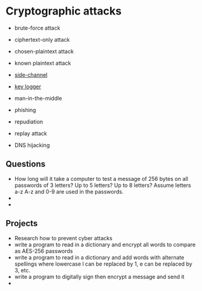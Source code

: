 # Cryptographic attacks

* brute-force attack
* ciphertext-only attack
* chosen-plaintext attack
* known plaintext attack

* [side-channel](https://en.wikipedia.org/wiki/Side-channel_attack)
* [key logger](https://www.crowdstrike.com/cybersecurity-101/attack-types/keylogger/)
* man-in-the-middle

* phishing
* repudiation 
* replay attack
* DNS hijacking


## Questions

- How long will it take a computer to test a message of 256 bytes on all passwords of 3 letters? Up to 5 letters? Up to 8 letters? Assume letters a-z A-z and 0-9 are used in the passwords.
-
-

## Projects

- Research how to prevent cyber attacks
- write a program to read in a dictionary and encrypt all words to compare as AES-256  passwords
- write a program to read in a dictionary and add words with alternate spellings where lowercase l can be replaced by 1, e can be replaced by 3, etc.
- write a program to digitally sign then encrypt a message and send it
- 